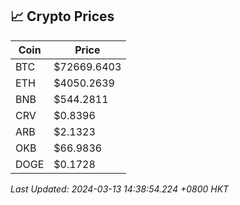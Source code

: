 ## 📈 Crypto Prices

| Coin | Price |
| ---- | ----- |
| BTC | $72669.6403 |
| ETH | $4050.2639 |
| BNB | $544.2811 |
| CRV | $0.8396 |
| ARB | $2.1323 |
| OKB | $66.9836 |
| DOGE | $0.1728 |

_Last Updated: 2024-03-13 14:38:54.224 +0800 HKT_